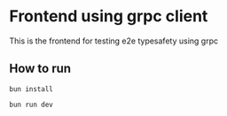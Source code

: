 # Frontend using grpc client

This is the frontend for testing e2e typesafety using grpc

## How to run

`bun install`

`bun run dev`
